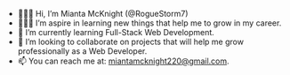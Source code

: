 - 🙋🏿‍♀️ Hi, I’m Mianta McKnight (@RogueStorm7)
- 👩🏿‍💻 I’m aspire in learning new things that help me to grow in my career.
- 🌱 I’m currently learning Full-Stack Web Development.
- 💞️ I’m looking to collaborate on projects that will help me grow professionally as a Web Developer.
- 📫 You can reach me at: miantamcknight220@gmail.com.

<!---
RogueStorm7/RogueStorm7 is a ✨ special ✨ repository because its `README.md` (this file) appears on your GitHub profile.
You can click the Preview link to take a look at your changes.
